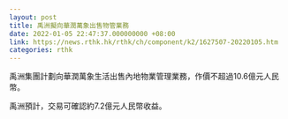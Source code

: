 ```yaml
---
layout: post
title: 禹洲擬向華潤萬象出售物管業務
date: 2022-01-05 22:47:37.000000000 +08:00
link: https://news.rthk.hk/rthk/ch/component/k2/1627507-20220105.htm
categories: rthk
---
```


禹洲集團計劃向華潤萬象生活出售內地物業管理業務，作價不超過10.6億元人民幣。

禹洲預計，交易可確認約7.2億元人民幣收益。
